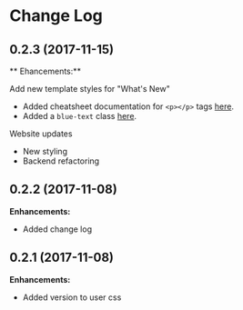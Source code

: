 # Change Log

## 0.2.3 (2017-11-15)

** Ehancements:**

Add new template styles for "What's New"
- Added cheatsheet documentation for `<p></p>` tags [here](cheatsheet.html).
- Added a `blue-text` class [here](cheatsheet.html).

Website updates
- New styling
- Backend refactoring

## 0.2.2 (2017-11-08)

**Enhancements:**

- Added change log

## 0.2.1 (2017-11-08)

**Enhancements:**

- Added version to user css
